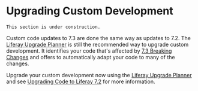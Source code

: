 # Upgrading Custom Development

```{note}
This section is under construction.
```

Custom code updates to 7.3 are done the same way as updates to 7.2. The [Liferay Upgrade Planner](https://help.liferay.com/hc/en-us/articles/360029147451-Liferay-Upgrade-Planner) is still the recommended way to upgrade custom development. It identifies your code that's affected by [7.3 Breaking Changes](../../liferay-internals/reference/7-3-breaking-changes.md) and offers to automatically adapt your code to many of the changes.

Upgrade your custom development now using the [Liferay Upgrade Planner](https://help.liferay.com/hc/en-us/articles/360029147451-Liferay-Upgrade-Planner) and see [Upgrading Code to Liferay 7.2](https://help.liferay.com/hc/en-us/articles/360029316391-Introduction-to-Upgrading-Code-to-Liferay-DXP-7-2) for more information.
